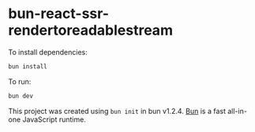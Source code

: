 # bun-react-ssr-rendertoreadablestream

To install dependencies:

```bash
bun install
```

To run:

```bash
bun dev
```

This project was created using `bun init` in bun v1.2.4. [Bun](https://bun.sh) is a fast all-in-one JavaScript runtime.
